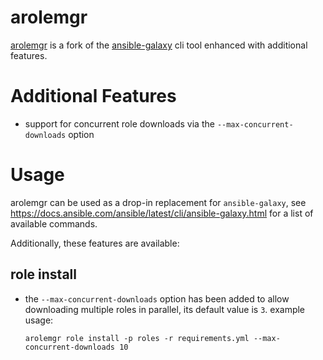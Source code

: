 # arolemgr
[arolemgr](https://github.com/MichaelRoosz/arolemgr) is a fork of the [ansible-galaxy](https://github.com/ansible/ansible) cli tool enhanced with additional features.

# Additional Features
- support for concurrent role downloads via the `--max-concurrent-downloads` option

# Usage
arolemgr can be used as a drop-in replacement for `ansible-galaxy`, see https://docs.ansible.com/ansible/latest/cli/ansible-galaxy.html for a list of available commands.

Additionally, these features are available:

## role install
- the `--max-concurrent-downloads` option has been added to allow downloading multiple roles in parallel, its default value is `3`.
  example usage:
  ```
  arolemgr role install -p roles -r requirements.yml --max-concurrent-downloads 10
  ```
